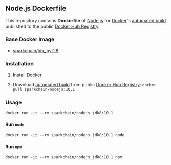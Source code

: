 ## Node.js Dockerfile


This repository contains **Dockerfile** of [Node.js](http://nodejs.org/) for [Docker](https://www.docker.com/)'s [automated build](https://hub.docker.com/r/sparkchain/nodejs_jdk8/) published to the public [Docker Hub Registry](https://registry.hub.docker.com/).


### Base Docker Image

* [sparkchain/jdk_py:1.8](http://dockerfile.github.io/#/python)


### Installation

1. Install [Docker](https://www.docker.com/).

2. Download [automated build](https://hub.docker.com/r/sparkchain/nodejs_jdk8/) from public [Docker Hub Registry](https://registry.hub.docker.com/): `docker pull sparkchain/nodejs:10.1`



### Usage

    docker run -it --rm sparkchain/nodejs_jdk8:10.1

#### Run `node`

    docker run -it --rm sparkchain/nodejs_jdk8:10.1 node

#### Run `npm`

    docker run -it --rm sparkchain/nodejs_jdk8:10.1 npm
